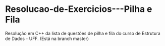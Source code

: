 # Resolucao-de-Exercicios---Pilha e Fila
Resolução em C++ da lista de questões de pilha e fila do curso de Estrutura de Dados - UFF.
(Está na branch master)
